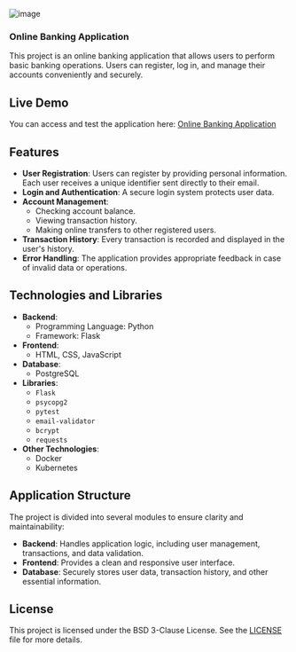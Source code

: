![image](https://github.com/user-attachments/assets/48ee995e-cbfa-42f6-8238-7cd122a9c3ec)


### Online Banking Application

This project is an online banking application that allows users to perform basic banking operations. Users can register, log in, and manage their accounts conveniently and securely.

## Live Demo

You can access and test the application here: [Online Banking Application](https://app.markbank-privateproject.com/)

## Features

- **User Registration**: Users can register by providing personal information. Each user receives a unique identifier sent directly to their email.
- **Login and Authentication**: A secure login system protects user data.
- **Account Management**:
  - Checking account balance.
  - Viewing transaction history.
  - Making online transfers to other registered users.
- **Transaction History**: Every transaction is recorded and displayed in the user's history.
- **Error Handling**: The application provides appropriate feedback in case of invalid data or operations.

## Technologies and Libraries

- **Backend**: 
  - Programming Language: Python
  - Framework: Flask
- **Frontend**:
  - HTML, CSS, JavaScript
- **Database**:
  - PostgreSQL
- **Libraries**:
  - `Flask` 
  - `psycopg2` 
  - `pytest` 
  - `email-validator` 
  - `bcrypt` 
  - `requests` 
- **Other Technologies**:
  - Docker 
  - Kubernetes 

## Application Structure

The project is divided into several modules to ensure clarity and maintainability:

- **Backend**: Handles application logic, including user management, transactions, and data validation.
- **Frontend**: Provides a clean and responsive user interface.
- **Database**: Securely stores user data, transaction history, and other essential information.

## License

This project is licensed under the BSD 3-Clause License. See the [LICENSE](LICENSE) file for more details.

